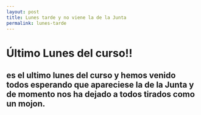 ```yaml
---
layout: post
title: Lunes tarde y no viene la de la Junta
permalink: lunes-tarde
---
```


# Último Lunes del curso!!

## es el ultimo lunes del curso y hemos venido todos esperando que apareciese la de la Junta y de momento nos ha dejado a todos tirados como un mojon.